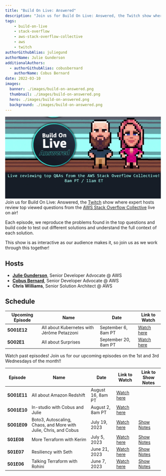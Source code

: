 ```yaml
---
title: "Build On Live: Answered"
description: "Join us for Build On Live: Answered, the Twitch show where expert hosts review top viewed questions from the AWS Stack Overflow Collective live on air!"
tags:
    - build-on-live
    - stack-overflow
    - aws-stack-overflow-collective
    - aws
    - twitch
authorGithubAlias: juliegund
authorName: Julie Gunderson
additionalAuthors: 
  - authorGithubAlias: cobusbernard
    authorName: Cobus Bernard
date: 2022-03-10
images:
  banner: ./images/build-on-answered.png
  thumbnail: ./images/build-on-answered.png
  hero: ./images/build-on-answered.png
  background: ./images/build-on-answered.png
---
```

![8-bit image of Julie and Cobus](images/buildonansweredgifimage.gif)
Join us for Build On Live: Answered, the [Twitch](https://twitch.tv/aws) show where expert hosts review top viewed questions from the [AWS Stack Overflow Collective](https://stackoverflow.com/collectives/aws) live on air!

Each episode, we reproduce the problems found in the top questions and build code to test out different solutions and understand the full context of each solution.

This show is as interactive as our audience makes it, so join us as we work through this together!

## Hosts

* [**Julie Gunderson**](https://twitter.com/Julie_Gund), Senior Developer Advocate @ AWS
* [**Cobus Bernard**](https://twitter.com/cobusbernard), Senior Developer Advocate @ AWS
* **Chris Williams**, Senior Solution Architect @ AWS

## Schedule

| Upcoming Episode | Name| Date | Link to Watch |
|--|--|--|--|
| **SO01E12** | All about Kubernetes with Jérôme Petazzoni | September 6, 8am PT | [Watch here](https://twitch.tv) |
| **SO02E1** | All about Surprises | September 20, 8am PT | [Watch here](https://twitch.tv) |

Watch past episodes!
Join us for our upcoming episodes on the 1st and 3rd Wednesdays of the month!!

| Episode | Name| Date | Link to Watch | Link to Show Notes |
|--|--|--|--|--|
| **SO01E11** | All about Amazon Redshift | August 16, 8am PT | [Watch here](https://twitch.tv) |
| **SO01E10** | In-studio with Cobus and Julie | August 2, 8am PT | [Watch here](https://twitch.tv) 
| **SO01E09** | Boto3, Autoscaling, Chaos, and More with Julie, Chris, and Cobus | July 19, 2023 | [Watch here](https://www.twitch.tv/videos/1876114874) | [Show Notes](/livestreams/build-on-answered/2023-07-19) |
| **S01E08**| More Terraform with Kerim | July 5, 2023 | [Watch here](https://www.twitch.tv/videos/1864025107 ) | [Show Notes](/livestreams/build-on-answered/2023-07-05)|
| **S01E07** | Resiliency with Seth | June 21, 2023 | [Watch here](https://www.twitch.tv/videos/1856494950 ) | [Show Notes](/livestreams/build-on-answered/2023-06-21)|
| **S01E06** | Talking Terraform with Rohini | June 7, 2023 | [Watch here](https://www.twitch.tv/videos/1850485117) | [Show Notes](/livestreams/build-on-answered/2023-06-07)|


